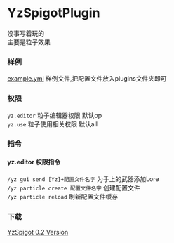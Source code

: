 # YzSpigotPlugin
没事写着玩的  
主要是粒子效果

### 样例
[example.yml](example.yml) 样例文件,把配置文件放入plugins文件夹即可

### 权限  
`yz.editor` 粒子编辑器权限 默认op  
`yz.use`    粒子使用相关权限 默认all
### 指令

#### yz.editor 权限指令
`/yz gui send [Yz]+配置文件名字`   为手上的武器添加Lore  
`/yz particle create 配置文件名字` 创建配置文件  
`/yz particle reload`           刷新配置文件缓存

### 下载
[YzSpigot 0.2 Version](out/artifacts/YzSpigotPlugin_jar/YzSpigotPlugin.jar)